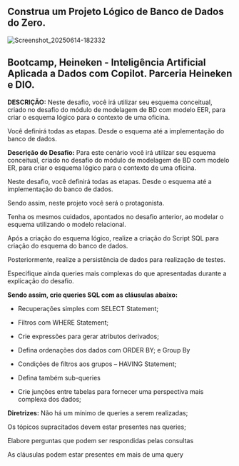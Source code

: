 ## Construa um Projeto Lógico de Banco de Dados do Zero.

![Screenshot_20250614-182332](https://github.com/user-attachments/assets/ff8165fc-1751-4213-8ab5-47e496c3db1e)


## Bootcamp, Heineken - Inteligência Artificial Aplicada a Dados com Copilot. Parceria Heineken e DIO.


**DESCRIÇÃO:**
Neste desafio, você irá utilizar seu esquema conceitual, criado no desafio do módulo de modelagem de BD com modelo EER, para criar o esquema lógico para o contexto de uma oficina.

 Você definirá todas as etapas. Desde o esquema até a implementação do banco de dados.


**Descrição do Desafio:**
Para este cenário você irá utilizar seu esquema conceitual, criado no desafio do módulo de modelagem de BD com modelo ER, para criar o esquema lógico para o contexto de uma oficina.

Neste desafio, você definirá todas as etapas. Desde o esquema até a implementação do banco de dados. 

Sendo assim, neste projeto você será o protagonista. 

Tenha os mesmos cuidados, apontados no desafio anterior, ao modelar o esquema utilizando o modelo relacional.

Após a criação do esquema lógico, realize a criação do Script SQL para criação do esquema do banco de dados.

 Posteriormente, realize a persistência de dados para realização de testes.

 Especifique ainda queries mais complexas do que apresentadas durante a explicação do desafio. 

**Sendo assim, crie queries SQL com as cláusulas abaixo:**

- Recuperações simples com SELECT Statement;

- Filtros com WHERE Statement;

- Crie expressões para gerar atributos derivados;

- Defina ordenações dos dados com ORDER BY; e Group By 

- Condições de filtros aos grupos – HAVING Statement;

- Defina também sub-queries 

- Crie junções entre tabelas para fornecer uma perspectiva mais complexa dos dados;


**Diretrizes:**
Não há um mínimo de queries a serem realizadas;

Os tópicos supracitados devem estar presentes nas queries;

Elabore perguntas que podem ser respondidas pelas consultas

As cláusulas podem estar presentes em mais de uma query








